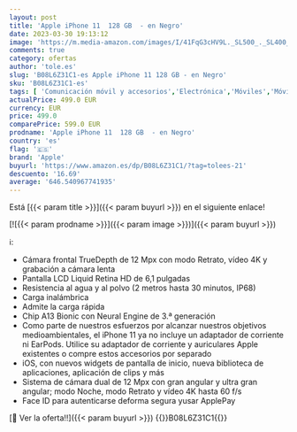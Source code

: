 ```yaml
---
layout: post
title: 'Apple iPhone 11  128 GB  - en Negro'
date: 2023-03-30 19:13:12
image: 'https://m.media-amazon.com/images/I/41FqG3cHV9L._SL500_._SL400_.jpg'
comments: true
category: ofertas
author: 'tole.es'
slug: 'B08L6Z31C1-es Apple iPhone 11 128 GB - en Negro'
sku: 'B08L6Z31C1-es'
tags: [ 'Comunicación móvil y accesorios','Electrónica','Móviles','Móviles y smartphones libres','apple','iphone','🇪🇸', ]
actualPrice: 499.0 EUR
currency: EUR
price: 499.0
comparePrice: 599.0 EUR
prodname: 'Apple iPhone 11  128 GB  - en Negro'
country: 'es'
flag: '🇪🇸'
brand: 'Apple'
buyurl: 'https://www.amazon.es/dp/B08L6Z31C1/?tag=tolees-21'
descuento: '16.69'
average: '646.540967741935'
---
```


Está [{{< param title >}}]({{< param buyurl >}}) en el siguiente enlace!

[![{{< param prodname >}}]({{< param image >}})]({{< param buyurl >}})

ℹ️:

- Cámara frontal TrueDepth de 12 Mpx con modo Retrato, vídeo 4K y grabación a cámara lenta
- Pantalla LCD Liquid Retina HD de 6,1 pulgadas
- Resistencia al agua y al polvo (2 metros hasta 30 minutos, IP68)
- Carga inalámbrica
- Admite la carga rápida
- Chip A13 Bionic con Neural Engine de 3.ª generación
- Como parte de nuestros esfuerzos por alcanzar nuestros objetivos medioambientales, el iPhone 11 ya no incluye un adaptador de corriente ni EarPods. Utilice su adaptador de corriente y auriculares Apple existentes o compre estos accesorios por separado
- iOS, con nuevos widgets de pantalla de inicio, nueva biblioteca de aplicaciones, aplicación de clips y más
- Sistema de cámara dual de 12 Mpx con gran angular y ultra gran angular; modo Noche, modo Retrato y vídeo 4K hasta 60 f/s
- Face ID para autenticarse deforma segura yusar ApplePay

[🛒 Ver la oferta!!]({{< param buyurl >}})
{{<world>}}B08L6Z31C1{{</world>}}
